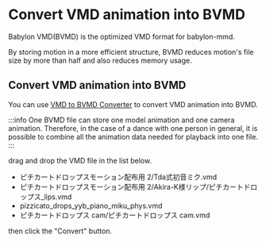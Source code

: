 # Convert VMD animation into BVMD

Babylon VMD(BVMD) is the optimized VMD format for babylon-mmd.

By storing motion in a more efficient structure, BVMD reduces motion's file size by more than half and also reduces memory usage.

## Convert VMD animation into BVMD

You can use [VMD to BVMD Converter](https://noname0310.github.io/babylon-mmd/vmd_converter/) to convert VMD animation into BVMD.

:::info
One BVMD file can store one model animation and one camera animation. Therefore, in the case of a dance with one person in general, it is possible to combine all the animation data needed for playback into one file.
:::

drag and drop the VMD file in the list below.

- ピチカートドロップスモーション配布用 2/Tda式初音ミク.vmd
- ピチカートドロップスモーション配布用 2/Akira-K様リップ/ピチカートドロップス_lips.vmd
- pizzicato_drops_yyb_piano_miku_phys.vmd
- ピチカートドロップス cam/ピチカートドロップス cam.vmd

then click the "Convert" button.


